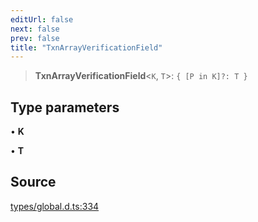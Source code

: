 ```yaml
---
editUrl: false
next: false
prev: false
title: "TxnArrayVerificationField"
---
```


> **TxnArrayVerificationField**\<`K`, `T`\>: `{ [P in K]?: T }`

## Type parameters

• **K**

• **T**

## Source

[types/global.d.ts:334](https://github.com/algorandfoundation/tealscript/blob/e015f8b0/types/global.d.ts#L334)
